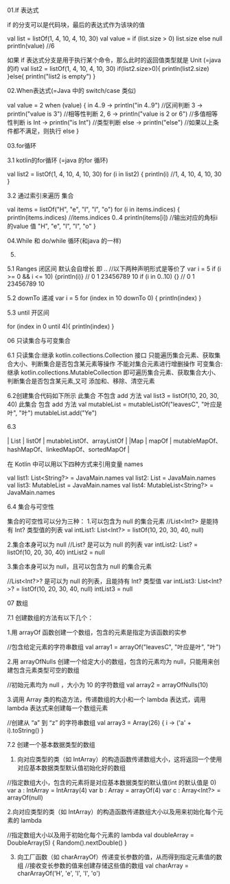 01.If 表达式

if 的分支可以是代码块，最后的表达式作为该块的值

val list = listOf(1, 4, 10, 4, 10, 30)
val value = if (list.size > 0) list.size else null
println(value)  //6


如果 if 表达式分支是用于执行某个命令，那么此时的返回值类型就是 Unit  (=java的if)
 val list2 = listOf(1, 4, 10, 4, 10, 30)
         if(list2.size>0){
             println(list2.size)
         }else{
             println("list2 is empty")
         }





  02.When表达式(=Java 中的 switch/case 类似)


val value = 2
when (value) {
    in 4..9 -> println("in 4..9") //区间判断
    3 -> println("value is 3")    //相等性判断
    2, 6 -> println("value is 2 or 6")    //多值相等性判断
    is Int -> println("is Int")   //类型判断
    else -> println("else")       //如果以上条件都不满足，则执行 else
}



03.for循环


  3.1 kotlin的for循环 (=java 的for 循环)

  val list2 = listOf(1, 4, 10, 4, 10, 30)
for (i in list2) {
            println(i) //1, 4, 10, 4, 10, 30
        }





3.2  通过索引来遍历 集合

  val items = listOf("H", "e", "l", "l", "o")
         for (i  in items.indices) {
           println(items.indices)  //items.indices  0..4
           println(items[i])   //输出对应的角标i 的value 值 "H", "e", "l", "l", "o"
           }







04.While 和 do/while 循环(和java 的一样)







05.

5.1 Ranges  闭区间 默认会自增长
    即  ..
 //以下两种声明形式是等价了
 var i = 5
if (i >= 0 && i <= 10) {println(i)} // 0 1 23456789 10
if (i in 0..10) {}  // 0 1 23456789 10


5.2 downTo  递减
var i = 5
for (index in 10 downTo 0) {
    println(index)
}




5.3   until   开区间


for (index in 0 until 4){
    println(index)
}








06  只读集合与可变集合



6.1
只读集合:继承 kotlin.collections.Collection 接口  只能遍历集合元素、获取集合大小、判断集合是否包含某元素等操作  不能对集合元素进行增删操作
可变集合:继承 kotlin.collections.MutableCollection  即可遍历集合元素、获取集合大小、判断集合是否包含某元素,又可 添加和、移除、清空元素



6.2创建集合代码如下所示
 此集合 不包含 add 方法
val list3 = listOf(10, 20, 30, 40)
此集合 包含 add 方法
val mutableList = mutableListOf("leavesC", "叶应是叶", "叶")
mutableList.add("Ye")




6.3

| List | listOf | mutableListOf、arrayListOf |
|Map | mapOf | mutableMapOf、hashMapOf、linkedMapOf、sortedMapOf |


在 Kotlin 中可以用以下四种方式来引用变量 names

val list1: List<String?> = JavaMain.names
val list2: List<String> = JavaMain.names
val list3: MutableList<String> = JavaMain.names
val list4: MutableList<String?> = JavaMain.names





6.4   集合与可空性


集合的可空性可以分为三种：
1.可以包含为 null 的集合元素
//List<Int?> 是能持有 Int? 类型值的列表
    val intList1: List<Int?> = listOf(10, 20, 30, 40, null)

2.集合本身可以为 null
//List<Int>? 是可以为 null 的列表
    var intList2: List<Int>? = listOf(10, 20, 30, 40)
    intList2 = null


3.集合本身可以为 null，且可以包含为 null 的集合元素

//List<Int?>? 是可以为 null 的列表，且能持有 Int? 类型值
    var intList3: List<Int?>? = listOf(10, 20, 30, 40, null)
    intList3 = null






07  数组

7.1 创建数组的方法有以下几个：

1.用 arrayOf 函数创建一个数组，包含的元素是指定为该函数的实参

//包含给定元素的字符串数组
val array1 = arrayOf("leavesC", "叶应是叶", "叶")




2.用 arrayOfNulls 创建一个给定大小的数组，包含的元素均为 null，只能用来创建包含元素类型可空的数组

//初始元素均为 null ，大小为 10 的字符数组
val array2 = arrayOfNulls<String>(10)


3.调用 Array 类的构造方法，传递数组的大小和一个 lambda 表达式，调用 lambda 表达式来创建每一个数组元素

//创建从 “a” 到 “z” 的字符串数组
val array3 = Array<String>(26) { i -> ('a' + i).toString() }






 7.2   创建一个基本数据类型的数组

 1.  向对应类型的类（如 IntArray）的构造函数传递数组大小，这将返回一个使用对应基本数据类型默认值初始化好的数组

 //指定数组大小，包含的元素将是对应基本数据类型的默认值(int 的默认值是 0)
var a : IntArray = IntArray(4)
var b : Array<Int> = arrayOf(4)
var c : Array<Int?> = arrayOf(null)





 2.向对应类型的类（如 IntArray）的构造函数传递数组大小以及用来初始化每个元素的 lambda

//指定数组大小以及用于初始化每个元素的 lambda
val doubleArray = DoubleArray(5) { Random().nextDouble() }







3. 向工厂函数（如 charArrayOf）传递变长参数的值，从而得到指定元素值的数组
//接收变长参数的值来创建存储这些值的数组
val charArray = charArrayOf('H', 'e', 'l', 'l', 'o')




















